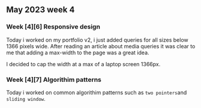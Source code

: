 ## May 2023 week 4

### Week [4][6] Responsive design
Today i worked on my portfolio v2, i just added queries for all sizes below 1366 pixels wide. After reading an article about media queries it was clear to me that adding a max-width to the page was a great idea.

I decided to cap the width at a max of a laptop screen 1366px.

### Week [4][7] Algorithim patterns
Today i worked on common algorithim patterns such as `two pointers`and `sliding window`.